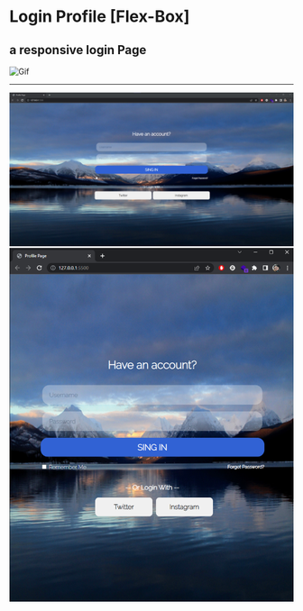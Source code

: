    
# Login Profile  [Flex-Box]
## a responsive login Page


![Gif](https://github.com/alisharifyy/Html-Page/blob/main/login-Profile/img/PhotoGIF_5_31_2022_12_13_25_PM.gif)

___

<img src="./img/login.png" width="800px">   

<img src="./img/login1.png" width="600px">   
